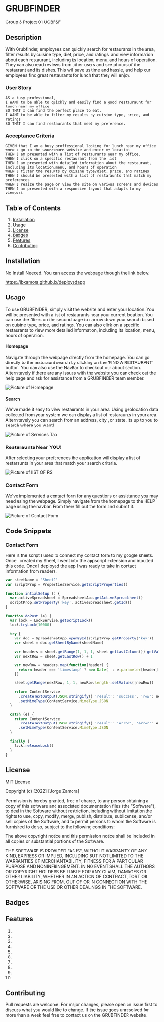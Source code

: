 
# GRUBFINDER
Group 3 Project 01 UCBFSF

## Description

With Grubfinder, employees can quickly search for restaurants in the area, filter results by cuisine type, diet, price, and ratings, and view information about each restaurant, including its location, menu, and hours of operation. They can also read reviews from other users and see photos of the restaurant and its dishes. This will save us time and hassle, and help our employees find great restaurants for lunch that they will enjoy.
### User Story
```
AS a busy professional,
I WANT to be able to quickly and easily find a good restauraunt for lunch near my office
SO THAT I can find the perfect place to eat.
I WANT to be able to filter my results by cuisine type, price, and ratings
SO THAT I can find restaurants that meet my preference.
```
### Acceptance Criteria
```
GIVEN that I am a busy proffessional looking for lunch near my office
WHEN I go to the GRUBFINDER website and enter my location
THEN I am presented with a list of restaurants near my office.
WHEN I click on a specific restaurant from the list
THEN I am presented with detailed information about the restaurant, including its location,menu, and hours of operation
WHEN I filter the results by cuisine type/diet, price, and ratings
THEN I should be presented with a list of restaraunts that match my preferences
WHEN I resize the page or view the site on various screens and devices
THEN I am presented with a responsive layout that adapts to my viewport
```

## Table of Contents
1. [Installation](#installation)
2. [Usage](#usage)
3. [License](#license)
4. [Badges](#badges)
5. [Features](#features)
6. [Contributing](#contributing)

## Installation
No Install Needed. You can access the webpage through the link below.

https://jbxamora.github.io/deployedapp

## Usage
To use GRUBFINDER, simply visit the website and enter your location. You will be presented with a list of restaurants near your current location. You can use the filters on the second page to narrow down your search based on cuisine type, price, and ratings. You can also click on a specific restaurants to view more detailed information, including its location, menu, hours of operation.
#### Homepage

Navigate through the webpage directly from the homepage. You can go directly to the resturaunt search by clicking on the 'FIND A RESTAURANT' button. You can also use the NavBar to checkout our about section. Alternitavely if there are any issues with the website you can check out the help page and ask for assistance from a GRUBFINDER team member.

![Picture of Homepage](./assets/images/home.png)

#### Search

We've made it easy to view restaurants in your area. Using geolocation data collected from your system we can display a list of restaraunts in your area. Alternitavely you can search from an address, city , or state. Its up to you to search where you want!

![Picture of Services Tab](./assets/images/search.png)

### Resturaunts Near YOU!
After selecting your preferences the application will display a list of restaraunts in your area that match your search criteria.

![Picture of lIST OF RS](./assets/images/restaurauntsnearyou.png)

### Contact Form

We've implemented a contact form for any questions or assistance you may need using the webpage. Simply navigate from the homepage to the HELP page using the navbar. From there fill out the form and submit it.

![Picture of Contact Form](./assets/images/Contactform.png)


## Code Snippets

### Contact Form

Here is the script I used to connect my contact form to my google sheets. Once I created my Sheet, I went into the appscript extension and inputted this code. Once I deployed the app I was ready to take in contact information from readers.

```js
var sheetName = 'Sheet1'
var scriptProp = PropertiesService.getScriptProperties()

function intialSetup () {
  var activeSpreadsheet = SpreadsheetApp.getActiveSpreadsheet()
  scriptProp.setProperty('key', activeSpreadsheet.getId())
}

function doPost (e) {
  var lock = LockService.getScriptLock()
  lock.tryLock(10000)

  try {
    var doc = SpreadsheetApp.openById(scriptProp.getProperty('key'))
    var sheet = doc.getSheetByName(sheetName)

    var headers = sheet.getRange(1, 1, 1, sheet.getLastColumn()).getValues()[0]
    var nextRow = sheet.getLastRow() + 1

    var newRow = headers.map(function(header) {
      return header === 'timestamp' ? new Date() : e.parameter[header]
    })

    sheet.getRange(nextRow, 1, 1, newRow.length).setValues([newRow])

    return ContentService
      .createTextOutput(JSON.stringify({ 'result': 'success', 'row': nextRow }))
      .setMimeType(ContentService.MimeType.JSON)
  }

  catch (e) {
    return ContentService
      .createTextOutput(JSON.stringify({ 'result': 'error', 'error': e }))
      .setMimeType(ContentService.MimeType.JSON)
  }

  finally {
    lock.releaseLock()
  }
}
```

### 





## License

MIT License

Copyright (c) [2022] [Jorge Zamora]

Permission is hereby granted, free of charge, to any person obtaining a copy
of this software and associated documentation files (the "Software"), to deal
in the Software without restriction, including without limitation the rights
to use, copy, modify, merge, publish, distribute, sublicense, and/or sell
copies of the Software, and to permit persons to whom the Software is
furnished to do so, subject to the following conditions:

The above copyright notice and this permission notice shall be included in all
copies or substantial portions of the Software.

THE SOFTWARE IS PROVIDED "AS IS", WITHOUT WARRANTY OF ANY KIND, EXPRESS OR
IMPLIED, INCLUDING BUT NOT LIMITED TO THE WARRANTIES OF MERCHANTABILITY,
FITNESS FOR A PARTICULAR PURPOSE AND NONINFRINGEMENT. IN NO EVENT SHALL THE
AUTHORS OR COPYRIGHT HOLDERS BE LIABLE FOR ANY CLAIM, DAMAGES OR OTHER
LIABILITY, WHETHER IN AN ACTION OF CONTRACT, TORT OR OTHERWISE, ARISING FROM,
OUT OF OR IN CONNECTION WITH THE SOFTWARE OR THE USE OR OTHER DEALINGS IN THE
SOFTWARE.

## Badges


## Features

1. 
2. 
3. 
4. 
5. 
6. 
7. 
8. 
9. 
10. 

## Contributing
Pull requests are welcome. For major changes, please open an issue first to discuss what you would like to change. If the issue goes unresolved for more than a week feel free to contact us on the GRUBFINDER website.

